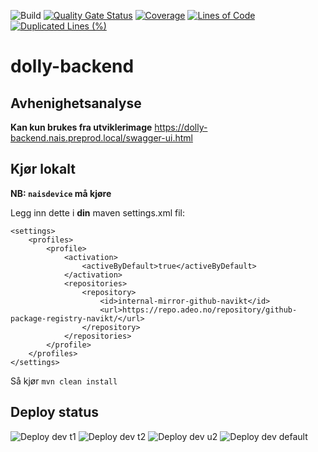 ![Build](https://github.com/navikt/dolly-backend/workflows/Build/badge.svg)
[![Quality Gate Status](https://sonarcloud.io/api/project_badges/measure?project=navikt_dolly-backend&metric=alert_status)](https://sonarcloud.io/dashboard?id=navikt_dolly-backend)
[![Coverage](https://sonarcloud.io/api/project_badges/measure?project=navikt_dolly-backend&metric=coverage)](https://sonarcloud.io/dashboard?id=navikt_dolly-backend)
[![Lines of Code](https://sonarcloud.io/api/project_badges/measure?project=navikt_dolly-backend&metric=ncloc)](https://sonarcloud.io/dashboard?id=navikt_dolly-backend)
[![Duplicated Lines (%)](https://sonarcloud.io/api/project_badges/measure?project=navikt_dolly-backend&metric=duplicated_lines_density)](https://sonarcloud.io/dashboard?id=navikt_dolly-backend)

# dolly-backend

## Avhenighetsanalyse

**Kan kun brukes fra utviklerimage**
https://dolly-backend.nais.preprod.local/swagger-ui.html

## Kjør lokalt

**NB: `naisdevice` må kjøre**

Legg inn dette i **din** maven settings.xml fil:
```
<settings>
    <profiles>
        <profile>
            <activation>
                <activeByDefault>true</activeByDefault>
            </activation>
            <repositories>
                <repository>
                    <id>internal-mirror-github-navikt</id>
                    <url>https://repo.adeo.no/repository/github-package-registry-navikt/</url>
                </repository>
            </repositories>
        </profile>
    </profiles>
</settings>
```

Så kjør `mvn clean install`

## Deploy status

![Deploy dev t1](https://github.com/navikt/dolly-backend/workflows/Deploy%20dev%20t1/badge.svg)
![Deploy dev t2](https://github.com/navikt/dolly-backend/workflows/Deploy%20dev%20t2/badge.svg)
![Deploy dev u2](https://github.com/navikt/dolly-backend/workflows/Deploy%20dev%20u2/badge.svg)
![Deploy dev default](https://github.com/navikt/dolly-backend/workflows/Deploy%20dev%20default/badge.svg)

